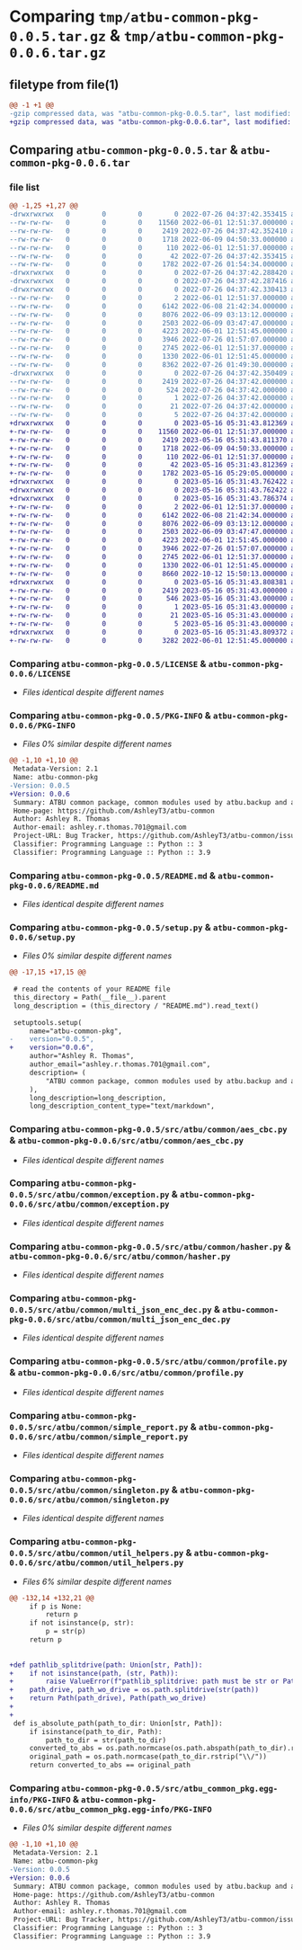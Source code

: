 # Comparing `tmp/atbu-common-pkg-0.0.5.tar.gz` & `tmp/atbu-common-pkg-0.0.6.tar.gz`

## filetype from file(1)

```diff
@@ -1 +1 @@
-gzip compressed data, was "atbu-common-pkg-0.0.5.tar", last modified: Tue Jul 26 04:37:42 2022, max compression
+gzip compressed data, was "atbu-common-pkg-0.0.6.tar", last modified: Tue May 16 05:31:43 2023, max compression
```

## Comparing `atbu-common-pkg-0.0.5.tar` & `atbu-common-pkg-0.0.6.tar`

### file list

```diff
@@ -1,25 +1,27 @@
-drwxrwxrwx   0        0        0        0 2022-07-26 04:37:42.353415 atbu-common-pkg-0.0.5/
--rw-rw-rw-   0        0        0    11560 2022-06-01 12:51:37.000000 atbu-common-pkg-0.0.5/LICENSE
--rw-rw-rw-   0        0        0     2419 2022-07-26 04:37:42.352410 atbu-common-pkg-0.0.5/PKG-INFO
--rw-rw-rw-   0        0        0     1718 2022-06-09 04:50:33.000000 atbu-common-pkg-0.0.5/README.md
--rw-rw-rw-   0        0        0      110 2022-06-01 12:51:37.000000 atbu-common-pkg-0.0.5/pyproject.toml
--rw-rw-rw-   0        0        0       42 2022-07-26 04:37:42.353415 atbu-common-pkg-0.0.5/setup.cfg
--rw-rw-rw-   0        0        0     1782 2022-07-26 01:54:34.000000 atbu-common-pkg-0.0.5/setup.py
-drwxrwxrwx   0        0        0        0 2022-07-26 04:37:42.288420 atbu-common-pkg-0.0.5/src/
-drwxrwxrwx   0        0        0        0 2022-07-26 04:37:42.287416 atbu-common-pkg-0.0.5/src/atbu/
-drwxrwxrwx   0        0        0        0 2022-07-26 04:37:42.330413 atbu-common-pkg-0.0.5/src/atbu/common/
--rw-rw-rw-   0        0        0        2 2022-06-01 12:51:37.000000 atbu-common-pkg-0.0.5/src/atbu/common/__init__.py
--rw-rw-rw-   0        0        0     6142 2022-06-08 21:42:34.000000 atbu-common-pkg-0.0.5/src/atbu/common/aes_cbc.py
--rw-rw-rw-   0        0        0     8076 2022-06-09 03:13:12.000000 atbu-common-pkg-0.0.5/src/atbu/common/exception.py
--rw-rw-rw-   0        0        0     2503 2022-06-09 03:47:47.000000 atbu-common-pkg-0.0.5/src/atbu/common/hasher.py
--rw-rw-rw-   0        0        0     4223 2022-06-01 12:51:45.000000 atbu-common-pkg-0.0.5/src/atbu/common/multi_json_enc_dec.py
--rw-rw-rw-   0        0        0     3946 2022-07-26 01:57:07.000000 atbu-common-pkg-0.0.5/src/atbu/common/profile.py
--rw-rw-rw-   0        0        0     2745 2022-06-01 12:51:37.000000 atbu-common-pkg-0.0.5/src/atbu/common/simple_report.py
--rw-rw-rw-   0        0        0     1330 2022-06-01 12:51:45.000000 atbu-common-pkg-0.0.5/src/atbu/common/singleton.py
--rw-rw-rw-   0        0        0     8362 2022-07-26 01:49:30.000000 atbu-common-pkg-0.0.5/src/atbu/common/util_helpers.py
-drwxrwxrwx   0        0        0        0 2022-07-26 04:37:42.350409 atbu-common-pkg-0.0.5/src/atbu_common_pkg.egg-info/
--rw-rw-rw-   0        0        0     2419 2022-07-26 04:37:42.000000 atbu-common-pkg-0.0.5/src/atbu_common_pkg.egg-info/PKG-INFO
--rw-rw-rw-   0        0        0      524 2022-07-26 04:37:42.000000 atbu-common-pkg-0.0.5/src/atbu_common_pkg.egg-info/SOURCES.txt
--rw-rw-rw-   0        0        0        1 2022-07-26 04:37:42.000000 atbu-common-pkg-0.0.5/src/atbu_common_pkg.egg-info/dependency_links.txt
--rw-rw-rw-   0        0        0       21 2022-07-26 04:37:42.000000 atbu-common-pkg-0.0.5/src/atbu_common_pkg.egg-info/requires.txt
--rw-rw-rw-   0        0        0        5 2022-07-26 04:37:42.000000 atbu-common-pkg-0.0.5/src/atbu_common_pkg.egg-info/top_level.txt
+drwxrwxrwx   0        0        0        0 2023-05-16 05:31:43.812369 atbu-common-pkg-0.0.6/
+-rw-rw-rw-   0        0        0    11560 2022-06-01 12:51:37.000000 atbu-common-pkg-0.0.6/LICENSE
+-rw-rw-rw-   0        0        0     2419 2023-05-16 05:31:43.811370 atbu-common-pkg-0.0.6/PKG-INFO
+-rw-rw-rw-   0        0        0     1718 2022-06-09 04:50:33.000000 atbu-common-pkg-0.0.6/README.md
+-rw-rw-rw-   0        0        0      110 2022-06-01 12:51:37.000000 atbu-common-pkg-0.0.6/pyproject.toml
+-rw-rw-rw-   0        0        0       42 2023-05-16 05:31:43.812369 atbu-common-pkg-0.0.6/setup.cfg
+-rw-rw-rw-   0        0        0     1782 2023-05-16 05:29:05.000000 atbu-common-pkg-0.0.6/setup.py
+drwxrwxrwx   0        0        0        0 2023-05-16 05:31:43.762422 atbu-common-pkg-0.0.6/src/
+drwxrwxrwx   0        0        0        0 2023-05-16 05:31:43.762422 atbu-common-pkg-0.0.6/src/atbu/
+drwxrwxrwx   0        0        0        0 2023-05-16 05:31:43.786374 atbu-common-pkg-0.0.6/src/atbu/common/
+-rw-rw-rw-   0        0        0        2 2022-06-01 12:51:37.000000 atbu-common-pkg-0.0.6/src/atbu/common/__init__.py
+-rw-rw-rw-   0        0        0     6142 2022-06-08 21:42:34.000000 atbu-common-pkg-0.0.6/src/atbu/common/aes_cbc.py
+-rw-rw-rw-   0        0        0     8076 2022-06-09 03:13:12.000000 atbu-common-pkg-0.0.6/src/atbu/common/exception.py
+-rw-rw-rw-   0        0        0     2503 2022-06-09 03:47:47.000000 atbu-common-pkg-0.0.6/src/atbu/common/hasher.py
+-rw-rw-rw-   0        0        0     4223 2022-06-01 12:51:45.000000 atbu-common-pkg-0.0.6/src/atbu/common/multi_json_enc_dec.py
+-rw-rw-rw-   0        0        0     3946 2022-07-26 01:57:07.000000 atbu-common-pkg-0.0.6/src/atbu/common/profile.py
+-rw-rw-rw-   0        0        0     2745 2022-06-01 12:51:37.000000 atbu-common-pkg-0.0.6/src/atbu/common/simple_report.py
+-rw-rw-rw-   0        0        0     1330 2022-06-01 12:51:45.000000 atbu-common-pkg-0.0.6/src/atbu/common/singleton.py
+-rw-rw-rw-   0        0        0     8660 2022-10-12 15:50:13.000000 atbu-common-pkg-0.0.6/src/atbu/common/util_helpers.py
+drwxrwxrwx   0        0        0        0 2023-05-16 05:31:43.808381 atbu-common-pkg-0.0.6/src/atbu_common_pkg.egg-info/
+-rw-rw-rw-   0        0        0     2419 2023-05-16 05:31:43.000000 atbu-common-pkg-0.0.6/src/atbu_common_pkg.egg-info/PKG-INFO
+-rw-rw-rw-   0        0        0      546 2023-05-16 05:31:43.000000 atbu-common-pkg-0.0.6/src/atbu_common_pkg.egg-info/SOURCES.txt
+-rw-rw-rw-   0        0        0        1 2023-05-16 05:31:43.000000 atbu-common-pkg-0.0.6/src/atbu_common_pkg.egg-info/dependency_links.txt
+-rw-rw-rw-   0        0        0       21 2023-05-16 05:31:43.000000 atbu-common-pkg-0.0.6/src/atbu_common_pkg.egg-info/requires.txt
+-rw-rw-rw-   0        0        0        5 2023-05-16 05:31:43.000000 atbu-common-pkg-0.0.6/src/atbu_common_pkg.egg-info/top_level.txt
+drwxrwxrwx   0        0        0        0 2023-05-16 05:31:43.809372 atbu-common-pkg-0.0.6/tests/
+-rw-rw-rw-   0        0        0     3282 2022-06-01 12:51:45.000000 atbu-common-pkg-0.0.6/tests/test_enc_dec.py
```

### Comparing `atbu-common-pkg-0.0.5/LICENSE` & `atbu-common-pkg-0.0.6/LICENSE`

 * *Files identical despite different names*

### Comparing `atbu-common-pkg-0.0.5/PKG-INFO` & `atbu-common-pkg-0.0.6/PKG-INFO`

 * *Files 0% similar despite different names*

```diff
@@ -1,10 +1,10 @@
 Metadata-Version: 2.1
 Name: atbu-common-pkg
-Version: 0.0.5
+Version: 0.0.6
 Summary: ATBU common package, common modules used by atbu.backup and atbu.mp_pipeline.
 Home-page: https://github.com/AshleyT3/atbu-common
 Author: Ashley R. Thomas
 Author-email: ashley.r.thomas.701@gmail.com
 Project-URL: Bug Tracker, https://github.com/AshleyT3/atbu-common/issues
 Classifier: Programming Language :: Python :: 3
 Classifier: Programming Language :: Python :: 3.9
```

### Comparing `atbu-common-pkg-0.0.5/README.md` & `atbu-common-pkg-0.0.6/README.md`

 * *Files identical despite different names*

### Comparing `atbu-common-pkg-0.0.5/setup.py` & `atbu-common-pkg-0.0.6/setup.py`

 * *Files 0% similar despite different names*

```diff
@@ -17,15 +17,15 @@
 
 # read the contents of your README file
 this_directory = Path(__file__).parent
 long_description = (this_directory / "README.md").read_text()
 
 setuptools.setup(
     name="atbu-common-pkg",
-    version="0.0.5",
+    version="0.0.6",
     author="Ashley R. Thomas",
     author_email="ashley.r.thomas.701@gmail.com",
     description= (
         "ATBU common package, common modules used by atbu.backup and atbu.mp_pipeline."
     ),
     long_description=long_description,
     long_description_content_type="text/markdown",
```

### Comparing `atbu-common-pkg-0.0.5/src/atbu/common/aes_cbc.py` & `atbu-common-pkg-0.0.6/src/atbu/common/aes_cbc.py`

 * *Files identical despite different names*

### Comparing `atbu-common-pkg-0.0.5/src/atbu/common/exception.py` & `atbu-common-pkg-0.0.6/src/atbu/common/exception.py`

 * *Files identical despite different names*

### Comparing `atbu-common-pkg-0.0.5/src/atbu/common/hasher.py` & `atbu-common-pkg-0.0.6/src/atbu/common/hasher.py`

 * *Files identical despite different names*

### Comparing `atbu-common-pkg-0.0.5/src/atbu/common/multi_json_enc_dec.py` & `atbu-common-pkg-0.0.6/src/atbu/common/multi_json_enc_dec.py`

 * *Files identical despite different names*

### Comparing `atbu-common-pkg-0.0.5/src/atbu/common/profile.py` & `atbu-common-pkg-0.0.6/src/atbu/common/profile.py`

 * *Files identical despite different names*

### Comparing `atbu-common-pkg-0.0.5/src/atbu/common/simple_report.py` & `atbu-common-pkg-0.0.6/src/atbu/common/simple_report.py`

 * *Files identical despite different names*

### Comparing `atbu-common-pkg-0.0.5/src/atbu/common/singleton.py` & `atbu-common-pkg-0.0.6/src/atbu/common/singleton.py`

 * *Files identical despite different names*

### Comparing `atbu-common-pkg-0.0.5/src/atbu/common/util_helpers.py` & `atbu-common-pkg-0.0.6/src/atbu/common/util_helpers.py`

 * *Files 6% similar despite different names*

```diff
@@ -132,14 +132,21 @@
     if p is None:
         return p
     if not isinstance(p, str):
         p = str(p)
     return p
 
 
+def pathlib_splitdrive(path: Union[str, Path]):
+    if not isinstance(path, (str, Path)):
+        raise ValueError(f"pathlib_splitdrive: path must be str or Path: {type(path)}")
+    path_drive, path_wo_drive = os.path.splitdrive(str(path))
+    return Path(path_drive), Path(path_wo_drive)
+
+
 def is_absolute_path(path_to_dir: Union[str, Path]):
     if isinstance(path_to_dir, Path):
         path_to_dir = str(path_to_dir)
     converted_to_abs = os.path.normcase(os.path.abspath(path_to_dir).rstrip("\\/"))
     original_path = os.path.normcase(path_to_dir.rstrip("\\/"))
     return converted_to_abs == original_path
```

### Comparing `atbu-common-pkg-0.0.5/src/atbu_common_pkg.egg-info/PKG-INFO` & `atbu-common-pkg-0.0.6/src/atbu_common_pkg.egg-info/PKG-INFO`

 * *Files 0% similar despite different names*

```diff
@@ -1,10 +1,10 @@
 Metadata-Version: 2.1
 Name: atbu-common-pkg
-Version: 0.0.5
+Version: 0.0.6
 Summary: ATBU common package, common modules used by atbu.backup and atbu.mp_pipeline.
 Home-page: https://github.com/AshleyT3/atbu-common
 Author: Ashley R. Thomas
 Author-email: ashley.r.thomas.701@gmail.com
 Project-URL: Bug Tracker, https://github.com/AshleyT3/atbu-common/issues
 Classifier: Programming Language :: Python :: 3
 Classifier: Programming Language :: Python :: 3.9
```

